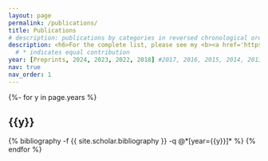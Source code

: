 ```yaml
---
layout: page
permalink: /publications/
title: Publications
# description: publications by categories in reversed chronological order. generated by jekyll-scholar.
description: <h6>For the complete list, please see my <b><a href='https://scholar.google.com/citations?user=ohlvGxYAAAAJ&hl=en'>Google Scholar Profile</a></b>.</h6>
  # * indicates equal contribution
year: [Preprints, 2024, 2023, 2022, 2018] #2017, 2016, 2015, 2014, 2013, 2012, 2011, 2009, Thesis, 1967, 1956, 1950, 1935, 1905]
nav: true
nav_order: 1
---
```

<!-- _pages/publications.md -->
<div class="publications">

{%- for y in page.years %}
  <h2 class="year">{{y}}</h2>
  {% bibliography -f {{ site.scholar.bibliography }} -q @*[year={{y}}]* %}
{% endfor %}

</div>
